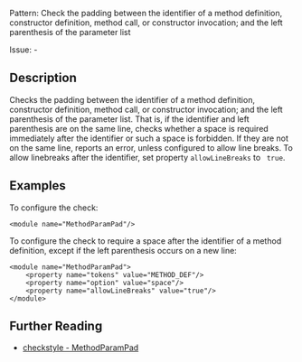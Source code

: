 Pattern: Check the padding between the identifier of a method definition, constructor definition, method call, or constructor invocation; and the left parenthesis of the parameter list

Issue: -

## Description

Checks the padding between the identifier of a method definition, constructor definition, method call, or constructor invocation; and the left parenthesis of the parameter list. That is, if the identifier and left parenthesis are on the same line, checks whether a space is required immediately after the identifier or such a space is forbidden. If they are not on the same line, reports an error, unless configured to allow line breaks. To allow linebreaks after the identifier, set property `allowLineBreaks` to ` true`. 

## Examples

To configure the check: 
    
    
    <module name="MethodParamPad"/>
            

To configure the check to require a space after the identifier of a method definition, except if the left parenthesis occurs on a new line: 
    
    
    <module name="MethodParamPad">
        <property name="tokens" value="METHOD_DEF"/>
        <property name="option" value="space"/>
        <property name="allowLineBreaks" value="true"/>
    </module>

## Further Reading

* [checkstyle - MethodParamPad](http://checkstyle.sourceforge.net/config_whitespace.html#MethodParamPad)